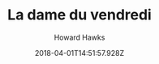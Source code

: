 ---
tmdb_id: '3085'
title: La dame du vendredi
original_title: His Girl Friday
author: Howard Hawks
img_name: hisGirlFriday.jpg
runtime: '01:31:44'
release_date: '1940-01-18'
synopsis: >-
  Pour récupérer sa femme, qui veut divorcer, le rédacteur en chef d'un grand
  quotidien l'envoie réaliser un reportage insensé: interviewer un condamné à
  mort.
tags: 
- Comédie
- Drame
category:
- Films
youtube_url: ''
vimeo_url: ''
archive_url: ''
dailymotion_url: //www.dailymotion.com/embed/video/xvks3u
cast: 'Cary Grant,Rosalind Russell,Ralph Bellamy,Gene Lockhart,Alma Kruger'
crew: 'Howard Hawks,Ben Hecht,Charles MacArthur,Charles Lederer,Howard Hawks'
imdb_id: tt0032599
adult: 'false'
date: '2018-04-01T14:51:57.928Z'
slug: la-dame-du-vendredi
---